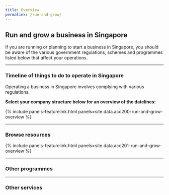 ```yaml
---
title: Overview
permalink: /run-and-grow/
---
```


## Run and grow a business in Singapore

If you are running or planning to start a business in Singapore, you should be aware of the various government regulations, schemes and programmes listed below that affect your operations.

---

### Timeline of things to do to operate in Singapore

Operating a business in Singapore involves complying with various regulations.

**Select your company structure below for an overview of the datelines:**

{% include panels-featurelink.html panels=site.data.acc200-run-and-grow-overview %}

---

### Browse resources

{% include panels-featurelink.html panels=site.data.acc201-run-and-grow-overview %}

---

### Other programmes

<!-- fdgdf -->

---

### Other services

<!-- fdgdf -->

<script src="/jquery/jquery.min.js"></script>
<script src="/jquery/bp-menu-new-tab.js"></script>
